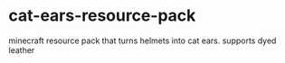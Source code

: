 # cat-ears-resource-pack
minecraft resource pack that turns helmets into cat ears. supports dyed leather
